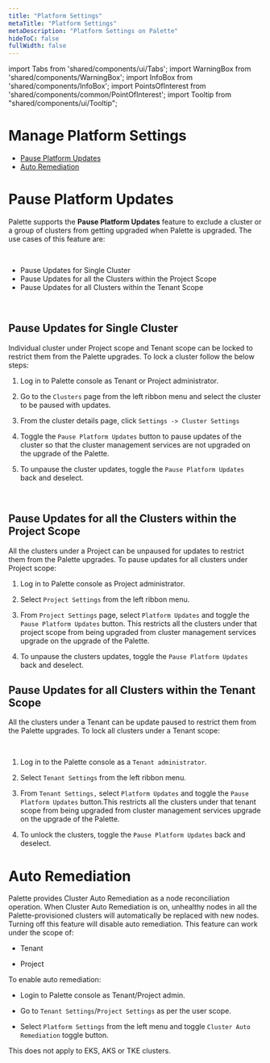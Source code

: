 ```yaml
---
title: "Platform Settings"
metaTitle: "Platform Settings"
metaDescription: "Platform Settings on Palette"
hideToC: false
fullWidth: false
---
```


import Tabs from 'shared/components/ui/Tabs';
import WarningBox from 'shared/components/WarningBox';
import InfoBox from 'shared/components/InfoBox';
import PointsOfInterest from 'shared/components/common/PointOfInterest';
import Tooltip from "shared/components/ui/Tooltip";


# Manage Platform Settings

* [Pause Platform Updates](/clusters/cluster-management/palette-lock-cluster#pauseplatformupdates)
* [Auto Remediation](/clusters/cluster-management/palette-lock-cluster#autoremediation)

# Pause Platform Updates

Palette supports the **Pause Platform Updates** feature to exclude a cluster or a group of clusters from getting upgraded when Palette is upgraded. The use cases of this feature are:

<br />

* Pause Updates for Single Cluster
* Pause Updates for all the Clusters within the Project Scope
* Pause Updates for all Clusters within the Tenant Scope

<br />

## Pause Updates for Single Cluster

Individual cluster under Project scope and Tenant scope can be locked to restrict them from the Palette upgrades. To lock a cluster follow the below steps:
<br />

1. Log in to Palette console as Tenant or Project administrator.


2. Go to the `Clusters` page from the left ribbon menu and select the cluster to be paused with updates.


3. From the cluster details page, click `Settings -> Cluster Settings`


4. Toggle the `Pause Platform Updates` button to pause updates of the cluster so that the cluster management services are not upgraded on the upgrade of the Palette.


5. To unpause the cluster updates, toggle the `Pause Platform Updates` back and deselect. 

<br />

## Pause Updates for all the Clusters within the Project Scope

All the clusters under a Project can be unpaused for updates to restrict them from the Palette upgrades. To pause updates for all clusters under Project scope:

1. Log in to Palette console as Project administrator.


2. Select `Project Settings` from the left ribbon menu.


3. From `Project Settings` page, select `Platform Updates` and toggle the `Pause Platform Updates` button. This restricts all the clusters under that project scope from being upgraded from cluster management services upgrade on the upgrade of the Palette.


4. To unpause the clusters updates, toggle the `Pause Platform Updates` back and deselect. 

## Pause Updates for all Clusters within the Tenant Scope


All the clusters under a Tenant can be update paused to restrict them from the Palette upgrades. To lock all clusters under a Tenant scope:

<br />

1. Log in to the Palette console as a `Tenant administrator`.


2. Select `Tenant Settings` from the left ribbon menu.


3. From `Tenant Settings,` select `Platform Updates` and toggle the `Pause Platform Updates` button.This restricts all the clusters under that tenant scope from being upgraded from cluster management services upgrade on the upgrade of the Palette.


4. To unlock the clusters, toggle the `Pause Platform Updates` back and deselect. 


# Auto Remediation

Palette provides Cluster Auto Remediation as a node reconciliation operation. When Cluster Auto Remediation is on, unhealthy nodes in all the Palette-provisioned clusters will automatically be replaced with new nodes. Turning off this feature will disable auto remediation. 
This feature can work under the scope of:

* Tenant

* Project

To enable auto remediation:
 
* Login to Palette console as Tenant/Project admin.

* Go to `Tenant Settings`/`Project Settings` as per the user scope.

* Select `Platform Settings` from the left menu and toggle `Cluster Auto Remediation` toggle button.

<InfoBox>
This does not apply to EKS, AKS or TKE clusters.
</InfoBox>
